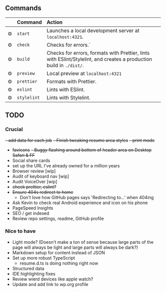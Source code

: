 ## Commands

|     | Command     | Action                                                                                                              |
| :-- | :---------- | :------------------------------------------------------------------------------------------------------------------ |
| ⚙️  | `start`     | Launches a local development server at `localhost:4321`.                                                            |
| ⚙️  | `check`     | Checks for errors.`                                                                                                 |
| ⚙️  | `build`     | Checks for errors, formats with Prettier, lints with ESlint/Stylelint, and creates a production build in `./dist/`. |
| ⚙️  | `preview`   | Local preview at `localhost:4321`                                                                                   |
| ⚙️  | `prettier`  | Formats with Prettier.                                                                                              |
| ⚙️  | `eslint`    | Lints with ESlint.                                                                                                  |
| ⚙️  | `stylelint` | Lints with Stylelint.                                                                                               |

## TODO

### Crucial

~~- add data for each job~~
~~- Finish tweaking resume area styles~~
~~- print mode~~

- ~~favicons~~
  ~~- Buggy flashing around bottom of header area on Desktop Safari & FF~~
- Social share cards
- set up the URL I've already owned for a million years
- Browser review [wip]
- Audit of keyboard nav [wip]
- Audit VoiceOver [wip]
- ~~check prettier, eslint?~~
- ~~Ensure 404s redirect to home~~
  - Don't love how GitHub pages says 'Redirecting to...' when 404ing
- Ask Kevin to check real Android experience and icon on his phone
- PageSpeed Insights
- SEO / get indexed
- Review repo settings, readme, GitHub profile

### Nice to have

- Light mode? (Doesn't make a ton of sense because large parts of the page will always be light and large parts will always be dark?)
- Markdown setup for content instead of JSON
- Set up more robust TypeScript
  - resume.d.ts is doing nothing right now
- Structured data
- IDE highlighting fixes
- Review wierd devices like apple watch?
- Update and add link to wp.org profile
